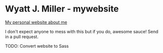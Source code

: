 # Wyatt J. Miller - mywebsite
[My personal website about me](https://wyattjmiller.com/)

I don't expect anyone to mess with this but if you do, awesome sauce! Send in a pull request.

TODO: Convert website to Sass
